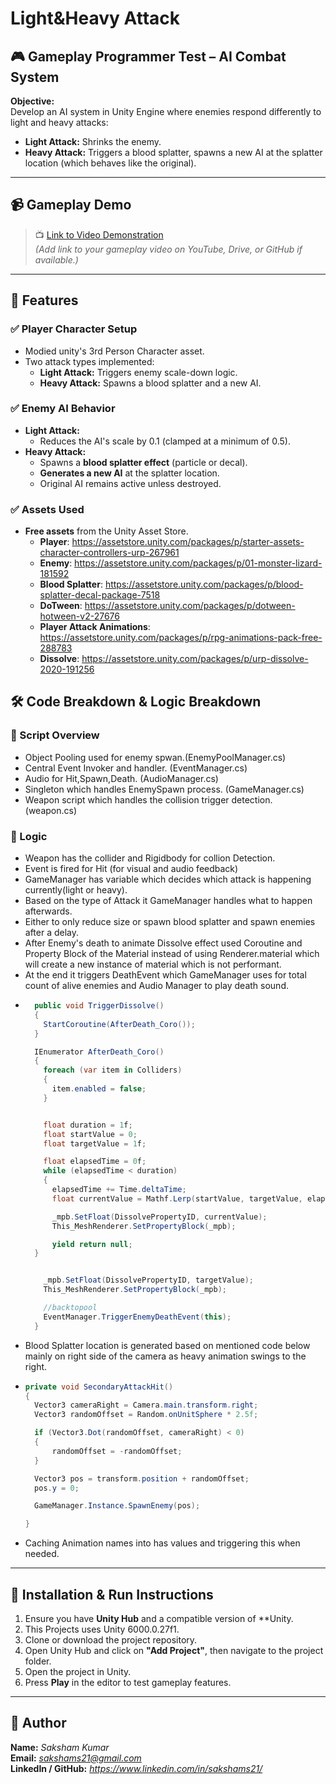 # Light&Heavy Attack

## 🎮 Gameplay Programmer Test – AI Combat System

**Objective:**  
Develop an AI system in Unity Engine where enemies respond differently to light and heavy attacks:

- **Light Attack:** Shrinks the enemy.
- **Heavy Attack:** Triggers a blood splatter, spawns a new AI at the splatter location (which behaves like the original).

---
## 📹 Gameplay Demo

> 📺 [Link to Video Demonstration](#)  
*(Add link to your gameplay video on YouTube, Drive, or GitHub if available.)*

---

## 🧠 Features

### ✅ Player Character Setup
- Modied unity's 3rd Person Character asset.
- Two attack types implemented:
  - **Light Attack:** Triggers enemy scale-down logic.
  - **Heavy Attack:** Spawns a blood splatter and a new AI.

### ✅ Enemy AI Behavior
- **Light Attack:**
  - Reduces the AI's scale by 0.1 (clamped at a minimum of 0.5).
- **Heavy Attack:**
  - Spawns a **blood splatter effect** (particle or decal).
  - **Generates a new AI** at the splatter location.
  - Original AI remains active unless destroyed.

### ✅ Assets Used
- **Free assets** from the Unity Asset Store.
  - **Player**: https://assetstore.unity.com/packages/p/starter-assets-character-controllers-urp-267961 
  - **Enemy**: https://assetstore.unity.com/packages/p/01-monster-lizard-181592
  - **Blood Splatter**: https://assetstore.unity.com/packages/p/blood-splatter-decal-package-7518
  - **DoTween**: https://assetstore.unity.com/packages/p/dotween-hotween-v2-27676
  - **Player Attack Animations**: https://assetstore.unity.com/packages/p/rpg-animations-pack-free-288783
  - **Dissolve**: https://assetstore.unity.com/packages/p/urp-dissolve-2020-191256

## 🛠️ Code Breakdown & Logic Breakdown

### 👤 Script Overview
- Object Pooling used for enemy spwan.(EnemyPoolManager.cs)
- Central Event Invoker and handler. (EventManager.cs)
- Audio for Hit,Spawn,Death. (AudioManager.cs)
- Singleton which handles EnemySpawn process. (GameManager.cs)
- Weapon script which handles the collision trigger detection. (weapon.cs)

### 👤 Logic
- Weapon has the collider and Rigidbody for collion Detection.
- Event is fired for Hit (for visual  and audio feedback)
- GameManager has variable which decides which attack is happening currently(light or heavy).
- Based on the type of Attack it GameManager handles what to happen afterwards.
- Either to only reduce size or spawn blood splatter and spawn enemies after a delay.
- After Enemy's death to animate Dissolve effect used Coroutine and Property Block of the Material instead of using Renderer.material which will create a new instance of material which is not performant.
- At the end it triggers DeathEvent which GameManager uses for total count of alive enemies and Audio Manager to play death sound.
- ```csharp
	public void TriggerDissolve()
    {
      StartCoroutine(AfterDeath_Coro());
    }

    IEnumerator AfterDeath_Coro()
    {
      foreach (var item in Colliders)
      {
        item.enabled = false;
      }


      float duration = 1f;
      float startValue = 0;
      float targetValue = 1f;

      float elapsedTime = 0f;
      while (elapsedTime < duration)
      {
        elapsedTime += Time.deltaTime;
        float currentValue = Mathf.Lerp(startValue, targetValue, elapsedTime / duration);

        _mpb.SetFloat(DissolvePropertyID, currentValue);
        This_MeshRenderer.SetPropertyBlock(_mpb);

        yield return null;
    }


      _mpb.SetFloat(DissolvePropertyID, targetValue);
      This_MeshRenderer.SetPropertyBlock(_mpb);

      //backtopool
      EventManager.TriggerEnemyDeathEvent(this);
    }
- Blood Splatter location is generated based on mentioned code below mainly on right side of the camera as heavy animation swings to the right.
- ```csharp
  private void SecondaryAttackHit()
  {
    Vector3 cameraRight = Camera.main.transform.right;
    Vector3 randomOffset = Random.onUnitSphere * 2.5f;

    if (Vector3.Dot(randomOffset, cameraRight) < 0)
    {
        randomOffset = -randomOffset;
    }

    Vector3 pos = transform.position + randomOffset;
    pos.y = 0;

    GameManager.Instance.SpawnEnemy(pos);

  }
- Caching Animation names into has values and triggering this when needed.



---

## 🚀 Installation & Run Instructions

1. Ensure you have **Unity Hub** and a compatible version of **Unity.
2. This Projects uses Unity 6000.0.27f1.
3. Clone or download the project repository.
4. Open Unity Hub and click on **"Add Project"**, then navigate to the project folder.
5. Open the project in Unity.
6. Press **Play** in the editor to test gameplay features.

---

## 👤 Author

**Name:** *Saksham Kumar*  
**Email:** *sakshams21@gmail.com*  
**LinkedIn / GitHub:** *https://www.linkedin.com/in/sakshams21/*

